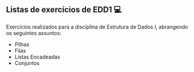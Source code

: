 ## Listas de exercícios de EDD1 💻
Exercícios realizados para a disciplina de Estrutura de Dados I, abrangendo os seguintes assuntos:
- Pilhas
- Filas
- Listas Encadeadas
- Conjuntos
